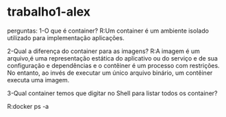 # trabalho1-alex
perguntas:
1-O que é container?
R:Um container é um ambiente isolado utilizado para implementação aplicações.

2-Qual a diferença do container para as imagens?
R:A imagem é um arquivo,é uma representação estática do aplicativo ou do serviço e de sua configuração e dependências e o contêiner é um processo com restrições. No entanto, ao invés de executar um único arquivo binário, um contêiner executa uma imagem.

3-Qual container temos que digitar no Shell para listar todos os container?

R:docker ps -a
